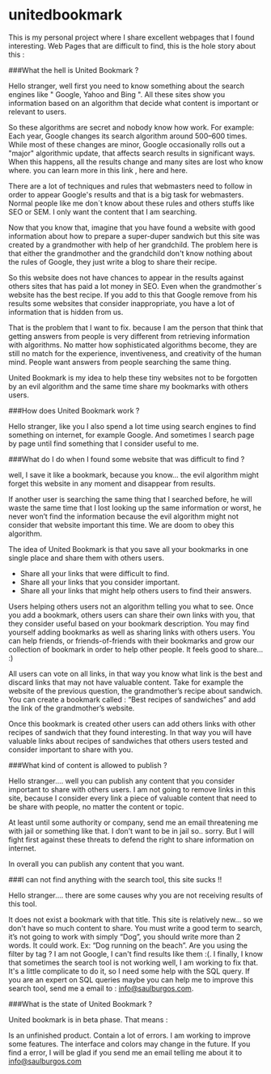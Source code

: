 unitedbookmark
==============

This is my personal project where I share excellent webpages that I found interesting. Web Pages that are difficult to find, this is the hole story about this :

###What the hell is United Bookmark ?

Hello stranger, well first you need to know something about the search engines like " Google, Yahoo and Bing ". All these sites show you information based on an algorithm that decide what content is important or relevant to users.

So these algorithms are secret and nobody know how work. For example: Each year, Google changes its search algorithm around 500–600 times. While most of these changes are minor, Google occasionally rolls out a "major" algorithmic update, that affects search results in significant ways. When this happens, all the results change and many sites are lost who know where. you can learn more in this link , here and here.

There are a lot of techniques and rules that webmasters need to follow in order to appear Google's results and that is a big task for webmasters. Normal people like me don´t know about these rules and others stuffs like SEO or SEM. I only want the content that I am searching.

Now that you know that, imagine that you have found a website with good information about how to prepare a super-duper sandwich but this site was created by a grandmother with help of her grandchild. The problem here is that either the grandmother and the grandchild don't know nothing about the rules of Google, they just write a blog to share their recipe.

So this website does not have chances to appear in the results against others sites that has paid a lot money in SEO. Even when the grandmother´s website has the best recipe. If you add to this that Google remove from his results some websites that consider inappropriate, you have a lot of information that is hidden from us.

That is the problem that I want to fix. because I am the person that think that getting answers from people is very different from retrieving information with algorithms. No matter how sophisticated algorithms become, they are still no match for the experience, inventiveness, and creativity of the human mind. People want answers from people searching the same thing.

United Bookmark is my idea to help these tiny websites not to be forgotten by an evil algorithm and the same time share my bookmarks with others users.

###How does United Bookmark work ?

Hello stranger, like you I also spend a lot time using search engines to find something on internet, for example Google. And sometimes I search page by page until find something that I consider useful to me.

###What do I do when I found some website that was difficult to find ?

well, I save it like a bookmark, because you know... the evil algorithm might forget this website in any moment and disappear from results.

If another user is searching the same thing that I searched before, he will waste the same time that I lost looking up the same information or worst, he never won’t find the information because the evil algorithm might not consider that website important this time. We are doom to obey this algorithm.

The idea of United Bookmark is that you save all your bookmarks in one single place and share them with others users.

* Share all your links that were difficult to find.
* Share all your links that you consider important.
* Share all your links that might help others users to find their answers.

Users helping others users not an algorithm telling you what to see. Once you add a bookmark, others users can share their own links with you, that they consider useful based on your bookmark description. You may find yourself adding bookmarks as well as sharing links with others users. You can help friends, or friends-of-friends with their bookmarks and grow our collection of bookmark in order to help other people. It feels good to share… :)

All users can vote on all links, in that way you know what link is the best and discard links that may not have valuable content. Take for example the website of the previous question, the grandmother’s recipe about sandwich. You can create a bookmark called : “Best recipes of sandwiches” and add the link of the grandmother’s website.

Once this bookmark is created other users can add others links with other recipes of sandwich that they found interesting. In that way you will have valuable links about recipes of sandwiches that others users tested and consider important to share with you.

###What kind of content is allowed to publish ?

Hello stranger…. well you can publish any content that you consider important to share with others users. I am not going to remove links in this site, because I consider every link a piece of valuable content that need to be share with people, no matter the content or topic.

At least until some authority or company, send me an email threatening me with jail or something like that. I don't want to be in jail so.. sorry. But I will fight first against these threats to defend the right to share information on internet.

In overall you can publish any content that you want.

###I can not find anything with the search tool, this site sucks !!

Hello stranger…. there are some causes why you are not receiving results of this tool.

It does not exist a bookmark with that title.
This site is relatively new... so we don't have so much content to share.
You must write a good term to search, it’s not going to work with simply “Dog”, you should write more than 2 words. It could work. Ex: “Dog running on the beach”.
Are you using the filter by tag ?
I am not Google, I can't find results like them :(.
I finally, I know that sometimes the search tool is not working well, I am working to fix that. It's a little complicate to do it, so I need some help with the SQL query. If you are an expert on SQL queries maybe you can help me to improve this search tool, send me a email to : info@saulburgos.com.

###What is the state of United Bookmark ?

United bookmark is in beta phase. That means :

Is an unfinished product.
Contain a lot of errors.
I am working to improve some features.
The interface and colors may change in the future.
If you find a error, I will be glad if you send me an email telling me about it to info@saulburgos.com
